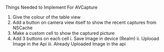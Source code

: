 Things Needed to Implement For AVCapture
1. Give the colour of the table view
2. Add a button on camera view itself to show the recent captures from NSCache
3. Make a custom cell to show the captured picture
4. Add 3 buttons on each cell
      i. Save Image in device (Realm)
      ii. Uplooad Image in the Api
      iii. Already Uploaded Image in the api
   
